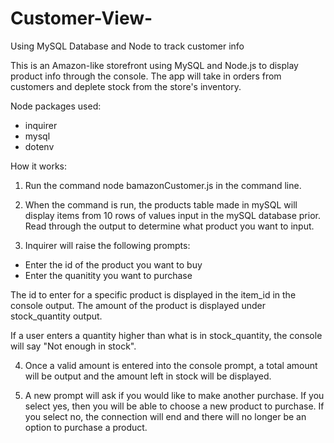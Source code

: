 # Customer-View-
Using MySQL Database and Node to track customer info

This is an Amazon-like storefront using MySQL and Node.js to display product info through the console. The app will take in orders from customers and deplete stock from the store's inventory. 

Node packages used:
- inquirer
- mysql
- dotenv

How it works:
1. Run the command node bamazonCustomer.js in the command line.

2. When the command is run, the products table made in mySQL will display items from 10 rows of values
input in the mySQL database prior. Read through the output to determine what product you want to input.

3. Inquirer will raise the following prompts:
 - Enter the id of the product you want to buy
 - Enter the quanitity you want to purchase
 
 The id to enter for a specific product is displayed in the item_id in the console output. The amount of the product is displayed under stock_quantity output. 
 
 If a user enters a quantity higher than what is in stock_quantity, the console will say "Not enough in stock".
 
 4. Once a valid amount is entered into the console prompt, a total amount will be output and the amount left in stock will be displayed.
 
 5. A new prompt will ask if you would like to make another purchase. If you select yes, then you will be able to choose a new product to purchase. If you select no, the connection will end and there will no longer be an option to purchase a product. 
 
